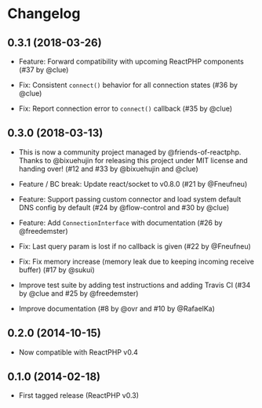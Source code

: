 # Changelog

## 0.3.1 (2018-03-26)

*   Feature: Forward compatibility with upcoming ReactPHP components
    (#37 by @clue)

*   Fix: Consistent `connect()` behavior for all connection states
    (#36 by @clue)

*   Fix: Report connection error to `connect()` callback
    (#35 by @clue)

## 0.3.0 (2018-03-13)

*   This is now a community project managed by @friends-of-reactphp. Thanks to
    @bixuehujin for releasing this project under MIT license and handing over!
    (#12 and #33 by @bixuehujin and @clue)

*   Feature / BC break: Update react/socket to v0.8.0
    (#21 by @Fneufneu)

*   Feature: Support passing custom connector and
    load system default DNS config by default
    (#24 by @flow-control and #30 by @clue)

*   Feature: Add `ConnectionInterface` with documentation
    (#26 by @freedemster)

*   Fix: Last query param is lost if no callback is given
    (#22 by @Fneufneu)

*   Fix: Fix memory increase (memory leak due to keeping incoming receive buffer)
    (#17 by @sukui)

*   Improve test suite by adding test instructions and adding Travis CI
    (#34 by @clue and #25 by @freedemster)

*   Improve documentation
    (#8 by @ovr and #10 by @RafaelKa)

## 0.2.0 (2014-10-15)

*   Now compatible with ReactPHP v0.4

## 0.1.0 (2014-02-18)

*   First tagged release (ReactPHP v0.3)
